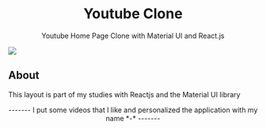 <h1 align="center">Youtube Clone</h1>
<p align="center">Youtube Home Page Clone with Material UI and React.js</p>
<img src="https://user-images.githubusercontent.com/75902816/156480208-8c347b95-4225-494f-8dcb-d0c381c11dc1.png"/>
<h2>About</h2>
<p>This layout is part of my studies with Reactjs and the Material UI library</p>
<p align="center">------- I put some videos that I like and personalized the application with my name *-* -------</p>

